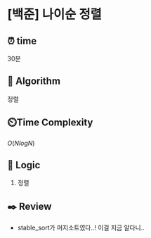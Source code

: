 # [백준] 나이순 정렬

## ⏰  **time**

30분

## :pushpin: **Algorithm**

정렬

## ⏲️**Time Complexity**

$O(NlogN)$ 

## :round_pushpin: **Logic**
1. 정렬

## :black_nib: **Review**
- stable_sort가 머지소트였다..! 이걸 지금 알다니..
